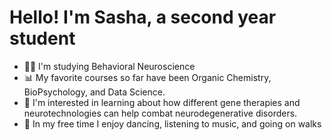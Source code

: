 # Hello! I'm Sasha, a second year student 
- :woman_scientist: I'm studying Behavioral Neuroscience 
- :bar_chart: My favorite courses so far have been Organic Chemistry, BioPsychology, and Data Science. 
- :dna: I'm interested in learning about how different gene therapies and neurotechnologies can help combat neurodegenerative disorders. 
- :strawberry: In my free time I enjoy dancing, listening to music, and going on walks 
